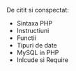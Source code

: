 De citit si conspectat:
* Sintaxa PHP
* Instructiuni
* Functii
* Tipuri de date
* MySQL in PHP
* Inlcude si Require
